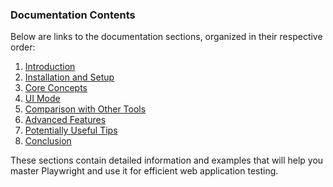 ### Documentation Contents

Below are links to the documentation sections, organized in their respective order:

1. [Introduction](./sections/1_introduction.md)
2. [Installation and Setup](./sections/2_installation_and_setup.md)
3. [Core Concepts](./sections/3_core_concepts.md)
4. [UI Mode](./sections/4_ui_mode.md)
5. [Comparison with Other Tools](./sections/5_comparing.md)
6. [Advanced Features](./sections/6_advanced_features.md)
7. [Potentially Useful Tips](./sections/7_maybe_usefull.md)
8. [Conclusion](./sections/8_conclusion.md)

These sections contain detailed information and examples that will help you master Playwright and use it for efficient web application testing.
